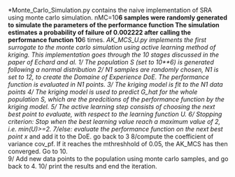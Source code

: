 *Monte_Carlo_Simulation.py contains the naive implementation of SRA using monte carlo simulation.
nMC=10**6 samples were randomly generated to simulate the parameters of the performance function
The simulation estimates a probability of failure of  0.002222 after calling the performance function 10**6 times.
*AK_MCS_U.py implements the first surrogate to the monte carlo simulation using active learning method of kriging. 
This implementation goes through the 10 stages discussed in the paper of Echard and al.
1/ The population S (set to 10**6) is generated following a normal distribution 
2/ N1 samples are randomly chosen, N1 is set to 12, to create the Domaine of Experience DoE. The performance function is evaluated in N1 points.
3/ The kriging model is fit to the N1 data points
4/ The kriging model is used to predict G_hat for the whole population S, which are the predcitions of the performance function by the kriging model.
5/ The active learning step consists of choosing the next best point to evaluate, with respect to the learning function U.
6/ Stopping criterion: Stop when the best learning value reach a maximum value of 2, i.e. min(U)>=2.
    7/else: evaluate the performance function on the next best point x* and add it to the DoE. go back to 3
    8/compute the coefficient of variance cov_pf. If it reaches the mthreshhold of 0.05, the AK_MCS has then converged. Go to 10.    
        9/ Add new data points to  the population using monte carlo samples, and go back to 4.
10/ print the results and end the iteration.
